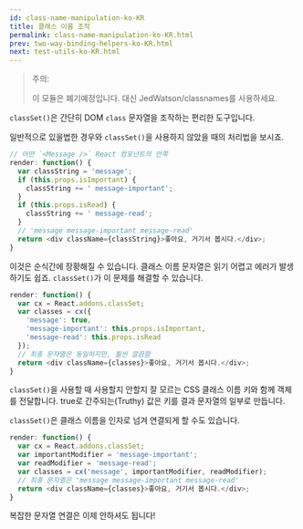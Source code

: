 ```yaml
---
id: class-name-manipulation-ko-KR
title: 클래스 이름 조작
permalink: class-name-manipulation-ko-KR.html
prev: two-way-binding-helpers-ko-KR.html
next: test-utils-ko-KR.html
---
```


> 주의:
>
> 이 모듈은 폐기예정입니다. 대신 JedWatson/classnames를 사용하세요.

`classSet()`은 간단히 DOM `class` 문자열을 조작하는 편리한 도구입니다.

일반적으로 있을법한 경우와 `classSet()`을 사용하지 않았을 때의 처리법을 보시죠.

```javascript
// 어떤 `<Message />` React 컴포넌트의 안쪽
render: function() {
  var classString = 'message';
  if (this.props.isImportant) {
    classString += ' message-important';
  }
  if (this.props.isRead) {
    classString += ' message-read';
  }
  // 'message message-important message-read'
  return <div className={classString}>좋아요, 거기서 봅시다.</div>;
}
```

이것은 순식간에 장황해질 수 있습니다. 클래스 이름 문자열은 읽기 어렵고 에러가 발생하기도 쉽죠. `classSet()`가 이 문제를 해결할 수 있습니다.

```javascript
render: function() {
  var cx = React.addons.classSet;
  var classes = cx({
    'message': true,
    'message-important': this.props.isImportant,
    'message-read': this.props.isRead
  });
  // 최종 문자열은 동일하지만, 훨씬 깔끔함
  return <div className={classes}>좋아요, 거기서 봅시다.</div>;
}
```

`classSet()`을 사용할 때 사용할지 안할지 잘 모르는 CSS 클래스 이름 키와 함께 객체를 전달합니다. true로 간주되는(Truthy) 값은 키를 결과 문자열의 일부로 만듭니다.

`classSet()`은 클래스 이름을 인자로 넘겨 연결되게 할 수도 있습니다.

```javascript
render: function() {
  var cx = React.addons.classSet;
  var importantModifier = 'message-important';
  var readModifier = 'message-read';
  var classes = cx('message', importantModifier, readModifier);
  // 최종 문자열은 'message message-important message-read'
  return <div className={classes}>좋아요, 거기서 봅시다.</div>;
}
```

복잡한 문자열 연결은 이제 안하셔도 됩니다!
